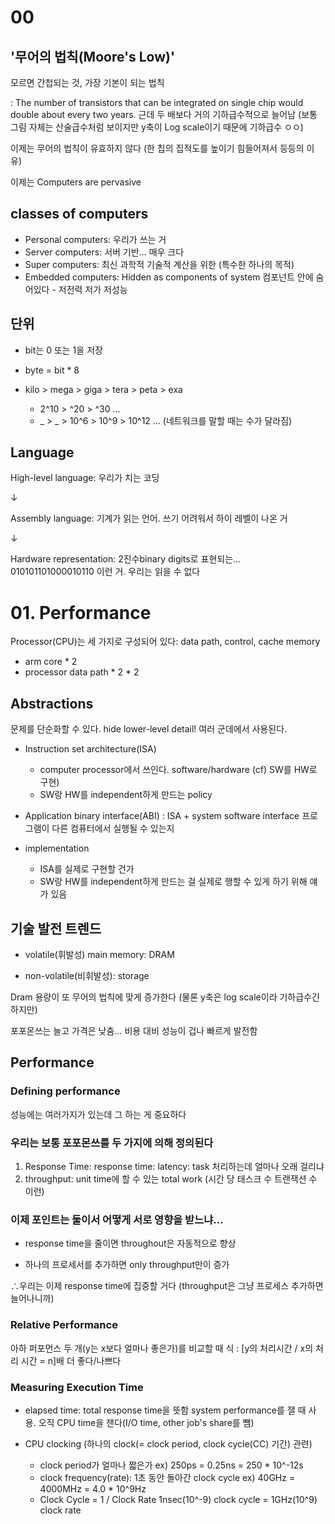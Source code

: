# 00



## '무어의 법칙(Moore's Low)'

모르면 간첩되는 것, 가장 기본이 되는 법칙

: The number of transistors that can be integrated on single chip would double about every two years.
근데 두 배보다 거의 기하급수적으로 늘어남 (보통 그림 자체는 산술급수처럼 보이지만 y축이 Log scale이기 때문에 기하급수 ㅇㅇ)

이제는 무어의 법칙이 유효하지 않다 (한 칩의 집적도를 높이기 힘들어져서 등등의 이유)



이제는 Computers are pervasive

 

## classes of computers

*  Personal computers: 우리가 쓰는 거
* Server computers: 서버 기반… 매우 크다
* Super computers: 최신 과학적 기술적 계산을 위한 (특수한 하나의 목적)
* Embedded computers: Hidden as components of system 컴포넌트 안에 숨어있다 - 저전력 저가 저성능

 

## 단위

- bit는 0 또는 1을 저장

- byte = bit * 8

- kilo > mega > giga > tera > peta > exa
  - 2^10 > ^20 > ^30 …
  - _ > _ > 10^6 > 10^9 > 10^12 … (네트워크를 말할 때는 수가 달라짐)

 

## Language

High-level language: 우리가 치는 코딩

↓

Assembly language: 기계가 읽는 언어. 쓰기 어려워서 하이 레벨이 나온 거

↓

Hardware representation: 2진수binary digits로 표현되는… 010101101000010110 이런 거. 우리는 읽을 수 없다

 

 

 

 

# 01. Performance

 

Processor(CPU)는 세 가지로 구성되어 있다: data path, control, cache memory

- arm core * 2
- processor data path * 2 * 2 

 

## Abstractions

문제를 단순화할 수 있다. hide lower-level detail!
여러 군데에서 사용된다.

- Instruction set architecture(ISA)
  - computer processor에서 쓰인다. software/hardware (cf) SW를 HW로 구현)
  - SW랑 HW를 independent하게 만드는 policy

- Application binary interface(ABI)
  : ISA + system software interface 프로그램이 다른 컴퓨터에서 실행될 수 있는지

- implementation
  - ISA를 실제로 구현할 건가
  - SW랑 HW를 independent하게 만드는 걸 실제로 행할 수 있게 하기 위해 얘가 있음

 

## 기술 발전 트렌드

- volatile(휘발성) main memory: DRAM 

- non-volatile(비휘발성): storage



Dram 용량이 또 무어의 법칙에 맞게 증가한다 (물론 y축은 log scale이라 기하급수긴 하지만)

포포몬쓰는 늘고 가격은 낮춤… 비용 대비 성능이 겁나 빠르게 발전함

 

## Performance

### Defining performance

성능에는 여러가지가 있는데 그 하는 게 중요하다

 

### 우리는 보통 포포몬쓰를 두 가지에 의해 정의된다

1. Response Time: response time: latency: task 처리하는데 얼마나 오래 걸리냐
2. throughput: unit time에 할 수 있는 total work (시간 당 태스크 수 트랜잭션 수 이런)



### 이제 포인트는 둘이서 어떻게 서로 영향을 받느냐…

* response time을 줄이면 throughout은 자동적으로 향상

* 하나의 프로세서를 추가하면 only throughput만이 증가

∴우리는 이제 response time에 집중할 거다 (throughput은 그냥 프로세스 추가하면 늘어나니까)

 

 ### Relative Performance

아하 퍼포먼스 두 개(y는 x보다 얼마나 좋은가)를 비교할 때 식
: [y의 처리시간 / x의 처리 시간 = n]배 더 좋다/나쁘다

 

### Measuring Execution Time

* elapsed time: total response time을 뜻함 system performance를 잴 때 사용. 오직 CPU time을 잰다(I/O time, other job's share를 뺌)

* CPU clocking (하나의 clock(= clock period, clock cycle(CC) 기간) 관련)
  * clock period가 얼마나 짧은가
    ex) 250ps = 0.25ns = 250 * 10^-12s
  * clock frequency(rate): 1초 동안 돌아간 clock cycle
    ex) 40GHz = 4000MHz = 4.0 * 10^9Hz
  * Clock Cycle = 1 / Clock Rate
    1nsec(10^-9) clock cycle = 1GHz(10^9) clock rate



